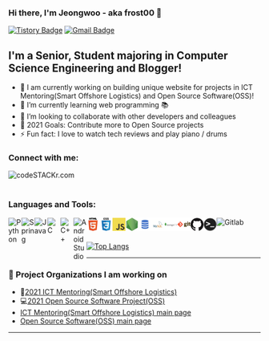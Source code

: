 ### Hi there, I'm Jeongwoo - aka frost00 👋

[![Tistory Badge](https://img.shields.io/badge/Blog-Tistory-orange?style=for-the-badge)](https://stepbystep1.tistory.com/)
[![Gmail Badge](https://img.shields.io/badge/Gmail-d14836?style=flat-square&logo=Gmail&logoColor=white&link=mailto:0204jw@gmail.com)](mailto:0204jw@gmail.com)
<!-- with gitlab link "Also in"-->

## I'm a Senior, Student majoring in Computer Science Engineering and Blogger!

- 🔭 I am currently working on building unique website for projects in ICT Mentoring(Smart Offshore Logistics) and Open Source Software(OSS)!
- 🌱 I’m currently learning web programming 📚
- 👫 I’m looking to collaborate with other developers and colleagues
- 🥅 2021 Goals: Contribute more to Open Source projects
- ⚡ Fun fact: I love to watch tech reviews and play piano / drums

### Connect with me:

[<img align="left" alt="codeSTACKr.com" width="150px" src="https://user-images.githubusercontent.com/20348923/131149552-fbb4174b-a979-4228-90f7-0638e6a59ef7.png" />][Tistory Blog]

<br />
<br />

### Languages and Tools:
<img align="left" alt="Python" width="26px" src="https://user-images.githubusercontent.com/20348923/131147825-e2784f68-8689-4950-b1aa-1892e8da0582.png" />
<img align="left" alt="Spring" width="26px" src="https://user-images.githubusercontent.com/20348923/131147841-82b5c13f-3771-4790-a8b9-40f20aed1b44.png" />
<img align="left" alt="Java" width="26px" src="https://user-images.githubusercontent.com/20348923/131147844-5c99fd0a-9d53-4420-acb1-3648f984791b.png" />
<img align="left" alt="C" width="26px" src="https://user-images.githubusercontent.com/20348923/131147848-b87b0a3d-d07b-44ac-b944-6e67f6b592fe.png" />
<img align="left" alt="C++" width="26px" src="https://user-images.githubusercontent.com/20348923/131147832-7c16973e-7dcf-4cc6-a37a-c1dd0b173c31.png" />
<img align="left" alt="Android Studio" width="26px" src="https://user-images.githubusercontent.com/20348923/131147829-b119994b-e725-4a43-b85c-a6589b4b75ad.png" />


<img align="left" alt="HTML5" width="26px" src="https://raw.githubusercontent.com/github/explore/80688e429a7d4ef2fca1e82350fe8e3517d3494d/topics/html/html.png" />
<img align="left" alt="CSS3" width="26px" src="https://raw.githubusercontent.com/github/explore/80688e429a7d4ef2fca1e82350fe8e3517d3494d/topics/css/css.png" />
<img align="left" alt="JavaScript" width="26px" src="https://raw.githubusercontent.com/github/explore/80688e429a7d4ef2fca1e82350fe8e3517d3494d/topics/javascript/javascript.png" />
<img align="left" alt="Node.js" width="26px" src="https://raw.githubusercontent.com/github/explore/80688e429a7d4ef2fca1e82350fe8e3517d3494d/topics/nodejs/nodejs.png" />
<img align="left" alt="SQL" width="26px" src="https://raw.githubusercontent.com/github/explore/80688e429a7d4ef2fca1e82350fe8e3517d3494d/topics/sql/sql.png" />
<img align="left" alt="MySQL" width="26px" src="https://raw.githubusercontent.com/github/explore/80688e429a7d4ef2fca1e82350fe8e3517d3494d/topics/mysql/mysql.png" />
<img align="left" alt="MongoDB" width="26px" src="https://raw.githubusercontent.com/github/explore/80688e429a7d4ef2fca1e82350fe8e3517d3494d/topics/mongodb/mongodb.png" />
<img align="left" alt="Git" width="26px" src="https://raw.githubusercontent.com/github/explore/80688e429a7d4ef2fca1e82350fe8e3517d3494d/topics/git/git.png" />
<img align="left" alt="GitHub" width="26px" src="https://raw.githubusercontent.com/github/explore/78df643247d429f6cc873026c0622819ad797942/topics/github/github.png" />
<img align="left" alt="Terminal" width="26px" src="https://raw.githubusercontent.com/github/explore/80688e429a7d4ef2fca1e82350fe8e3517d3494d/topics/terminal/terminal.png" />
<img align="left" alt="Gitlab" width="70px" src="https://user-images.githubusercontent.com/20348923/131150731-a7b4ff04-239c-4fa8-9175-ce14381aba07.png" />

<br />
<br />

[![Top Langs](https://github-readme-stats.vercel.app/api/top-langs/?username=jeongwooP&layout=compact&hide_border=true)](https://github.com/anuraghazra/github-readme-stats)


---

### 👷 Project Organizations I am working on

<!-- YOUTUBE:START -->
- 🚢[2021 ICT Mentoring(Smart Offshore Logistics)](https://github.com/2021-smart-ICT-maritime-project)
- 💻[2021 Open Source Software Project(OSS)](https://github.com/2021-OSS-project)
- [ICT Mentoring(Smart Offshore Logistics) main page](https://www.hanium.or.kr/portal/index.do)
- [Open Source Software(OSS) main page](https://www.oss.kr/)

<!-- YOUTUBE:END -->


---
  
<!--START_SECTION:activity-->

[Tistory Blog]: https://stepbystep1.tistory.com/
